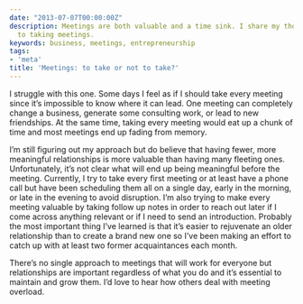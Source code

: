 ```yaml
---
date: "2013-07-07T00:00:00Z"
description: Meetings are both valuable and a time sink. I share my thoughts and approach
  to taking meetings.
keywords: business, meetings, entrepreneurship
tags:
- 'meta'
title: 'Meetings: to take or not to take?'
---
```


I struggle with this one. Some days I feel as if I should take every meeting since it’s impossible to know where it can lead. One meeting can completely change a business, generate some consulting work, or lead to new friendships. At the same time, taking every meeting would eat up a chunk of time and most meetings end up fading from memory.

I’m still figuring out my approach but do believe that having fewer, more meaningful relationships is more valuable than having many fleeting ones. Unfortunately, it’s not clear what will end up being meaningful before the meeting. Currently, I try to take every first meeting or at least have a phone call but have been scheduling them all on a single day, early in the morning, or late in the evening to avoid disruption. I’m also trying to make every meeting valuable by taking follow up notes in order to reach out later if I come across anything relevant or if I need to send an introduction. Probably the most important thing I’ve learned is that it’s easier to rejuvenate an older relationship than to create a brand new one so I’ve been making an effort to catch up with at least two former acquaintances each month.

There’s no single approach to meetings that will work for everyone but relationships are important regardless of what you do and it’s essential to maintain and grow them. I’d love to hear how others deal with meeting overload.
